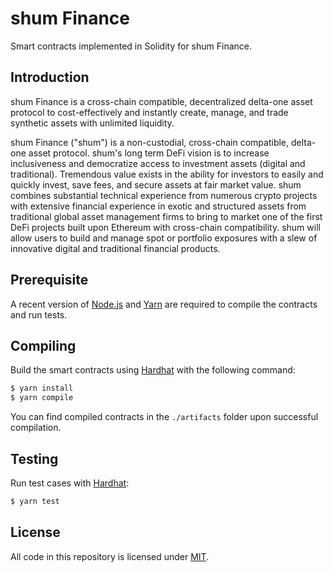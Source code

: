 # shum Finance

Smart contracts implemented in Solidity for shum Finance.

## Introduction

shum Finance is a cross-chain compatible, decentralized delta-one asset protocol to cost-effectively and instantly create, manage, and trade synthetic assets with unlimited liquidity.

shum Finance ("shum") is a non-custodial, cross-chain compatible, delta-one asset protocol. shum's long term DeFi vision is to increase inclusiveness and democratize access to investment assets (digital and traditional). Tremendous value exists in the ability for investors to easily and quickly invest, save fees, and secure assets at fair market value. shum combines substantial technical experience from numerous crypto projects with extensive financial experience in exotic and structured assets from traditional global asset management firms to bring to market one of the first DeFi projects built upon Ethereum with cross-chain compatibility. shum will allow users to build and manage spot or portfolio exposures with a slew of innovative digital and traditional financial products.

## Prerequisite

A recent version of [Node.js](https://nodejs.org/) and [Yarn](https://yarnpkg.com/) are required to compile the contracts and run tests.

## Compiling

Build the smart contracts using [Hardhat](https://hardhat.org/) with the following command:

```sh
$ yarn install
$ yarn compile
```

You can find compiled contracts in the `./artifacts` folder upon successful compilation.

## Testing

Run test cases with [Hardhat](https://hardhat.org/):

```sh
$ yarn test
```

## License

All code in this repository is licensed under [MIT](./LICENSE).

